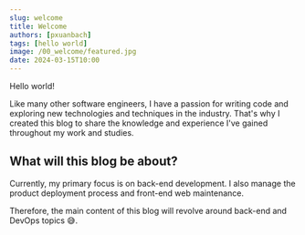 ```yaml
---
slug: welcome
title: Welcome
authors: [pxuanbach]
tags: [hello world]
image: /00_welcome/featured.jpg
date: 2024-03-15T10:00
---
```


Hello world!

Like many other software engineers, I have a passion for writing code and exploring new technologies and techniques in the industry. <!--truncate--> That's why I created this blog to share the knowledge and experience I've gained throughout my work and studies.

## What will this blog be about?

Currently, my primary focus is on back-end development. I also manage the product deployment process and front-end web maintenance. 

Therefore, the main content of this blog will revolve around back-end and DevOps topics 😅. 

